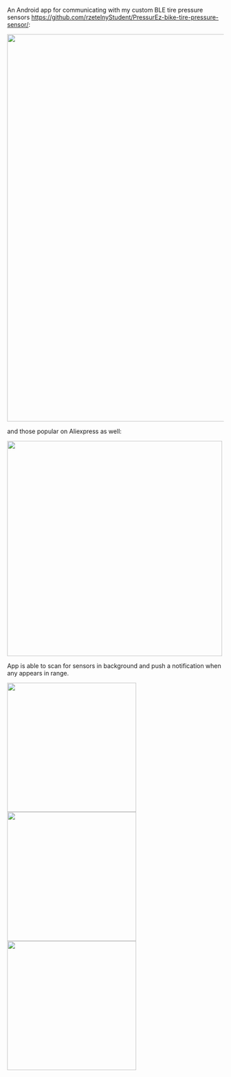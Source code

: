 An Android app for communicating with my custom BLE tire pressure sensors https://github.com/rzetelnyStudent/PressurEz-bike-tire-pressure-sensor/:

<img src="https://github.com/rzetelnyStudent/PressurEz-Android-app/assets/72305802/330fcf3e-a4be-4503-972f-86f26d7d7223" style="width: 900px; height: auto;">

and those popular on Aliexpress as well:

<img src="https://github.com/rzetelnyStudent/PressurEz-Android-app/assets/72305802/7247e834-6875-494a-8f92-a320e19e8eab" style="width: 500px; height: auto;">

App is able to scan for sensors in background and push a notification when any appears in range.

<img src="https://github.com/rzetelnyStudent/PressurEz-Android-app/assets/72305802/7ee84e18-c23b-45d7-b840-4b2be83ac945" style="width: 300px; height: auto;">

<img src="https://github.com/rzetelnyStudent/PressurEz-Android-app/assets/72305802/9136d0c3-0891-4da1-9e44-5880b51bb78c" style="width: 300px; height: auto;">

<img src="https://github.com/rzetelnyStudent/PressurEz-Android-app/assets/72305802/ad6df65b-28f0-4a1f-9a52-bfc6064eb091" style="width: 300px; height: auto;">
